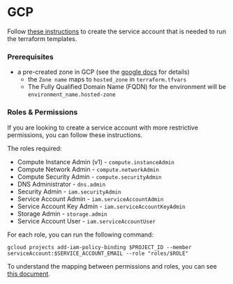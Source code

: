 # GCP

Follow [these instructions](https://docs.pivotal.io/platform/ops-manager/2-8/gcp/prepare-env-terraform.html)
to create the service account that is needed to run the terraform templates.


### Prerequisites
- a pre-created zone in GCP (see the [google docs](https://cloud.google.com/dns/docs/zones#creating_managed_zones) for details)
    - the `Zone name` maps to `hosted_zone` in `terraform.tfvars`
    - The Fully Qualified Domain Name (FQDN) for the environment will be `environment_name.hosted-zone`

### Roles & Permissions

If you are looking to create a service account with more restrictive permissions,
you can follow these instructions.

The roles required:
- Compute Instance Admin (v1) - `compute.instanceAdmin`
- Compute Network Admin - `compute.networkAdmin`
- Compute Security Admin - `compute.securityAdmin`
- DNS Administrator - `dns.admin`
- Security Admin - `iam.securityAdmin`
- Service Account Admin - `iam.serviceAccountAdmin`
- Service Account Key Admin - `iam.serviceAccountKeyAdmin`
- Storage Admin - `storage.admin`
- Service Account User - `iam.serviceAccountUser`

For each role, you can run the following command:

```console
gcloud projects add-iam-policy-binding $PROJECT_ID --member serviceAccount:$SERVICE_ACCOUNT_EMAIL --role "roles/$ROLE"
```

To understand the mapping between permissions and roles, you can see [this document](https://cloud.google.com/iam/docs/understanding-roles).
